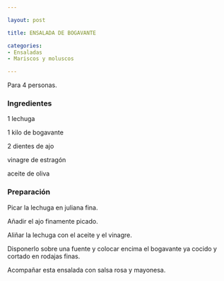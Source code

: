 ```yaml
---

layout: post

title: ENSALADA DE BOGAVANTE

categories:
- Ensaladas
- Mariscos y moluscos

---
```


Para 4 personas.

<h3>Ingredientes</h3>

1 lechuga

1 kilo de bogavante

2 dientes de ajo

vinagre de estragón

aceite de oliva

<h3>Preparación</h3>

Picar la lechuga en juliana fina.

Añadir el ajo finamente picado.

Aliñar la lechuga con el aceite y el vinagre.

Disponerlo sobre una fuente y colocar encima el bogavante ya cocido y cortado en rodajas finas.

Acompañar esta ensalada con salsa rosa y mayonesa.